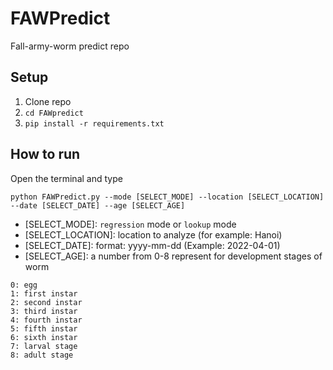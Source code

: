 # FAWPredict

Fall-army-worm predict repo

## Setup

1. Clone repo
2. `cd FAWpredict`
3. `pip install -r requirements.txt`

## How to run

Open the terminal and type
  
    python FAWPredict.py --mode [SELECT_MODE] --location [SELECT_LOCATION] --date [SELECT_DATE] --age [SELECT_AGE]
    
- [SELECT_MODE]: `regression` mode or `lookup` mode
- [SELECT_LOCATION]: location to analyze (for example: Hanoi)
- [SELECT_DATE]: format: yyyy-mm-dd (Example: 2022-04-01)
- [SELECT_AGE]: a number from 0-8 represent for development stages of worm
```   
0: egg
1: first instar
2: second instar
3: third instar
4: fourth instar
5: fifth instar
6: sixth instar
7: larval stage
8: adult stage
```
